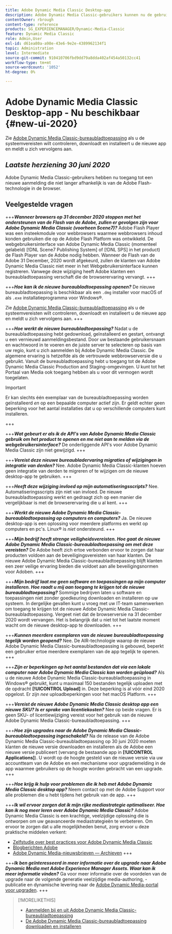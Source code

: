 ```yaml
---
title: Adobe Dynamic Media Classic Desktop-app
description: Adobe Dynamic Media Classic-gebruikers kunnen nu de gebruikersinterface volledig vernieuwen.
contentOwner: rbrough
content-type: reference
products: SG_EXPERIENCEMANAGER/Dynamic-Media-Classic
feature: Dynamic Media Classic
role: Admin,User
exl-id: d61ea80a-a98e-43e6-9e2e-4389962134f1
topic: Administration
level: Intermediate
source-git-commit: 910410706fbd9dd79a8dda402af454a50132cc41
workflow-type: tm+mt
source-wordcount: '1052'
ht-degree: 0%

---
```


# Adobe Dynamic Media Classic Desktop-app - Nu beschikbaar {#new-ui-2020}

Zie [Adobe Dynamic Media Classic-bureaubladtoepassing](/help/using/dynamic-media-classic-desktop-app.md) als u de systeemvereisten wilt controleren, downloadt en installeert u de nieuwe app en meldt u zich vervolgens aan.

## _Laatste herziening 30 juni 2020_

Adobe Dynamic Media Classic-gebruikers hebben nu toegang tot een nieuwe aanmelding die niet langer afhankelijk is van de Adobe Flash-technologie in de browser.

## Veelgestelde vragen

+++**_Wanneer browsers op 31 december 2020 stoppen met het ondersteunen van de Flash van de Adobe, zullen er gevolgen zijn voor Adobe Dynamic Media Classic (voorheen Scene7)?_**
Adobe Flash Player was een insteekmodule voor webbrowsers waarmee webbrowsers inhoud konden gebruiken die op de Adobe Flash Platform was ontwikkeld. De webgebruikersinterface van Adobe Dynamic Media Classic (momenteel gelabeld) [!DNL Scene7 Publishing System] of [!DNL SPS] in het product) de Flash Player van de Adobe nodig hebben. Wanneer de Flash van de Adobe 31 December, 2020 wordt afgekeurd, zullen de klanten van Adobe Dynamic Media Classic niet meer in het Webgebruikersinterface kunnen registreren. Vanwege deze wijziging heeft Adobe klanten een bureaubladtoepassing verschaft die de browserervaring vervangt.
+++

+++**_Hoe kan ik de nieuwe bureaubladtoepassing openen?_**
De nieuwe bureaubladtoepassing is beschikbaar als een `.dmg` installer voor macOS of als `.exe` installatieprogramma voor Windows®.

Zie [Adobe Dynamic Media Classic-bureaubladtoepassing](/help/using/dynamic-media-classic-desktop-app.md) als u de systeemvereisten wilt controleren, downloadt en installeert u de nieuwe app en meldt u zich vervolgens aan.
+++

<!-- NEWSLETTER IS DEAD The download links are also available by way of the [Adobe Dynamic Media Classic newsletter subscription page.](https://www.adobe.com/subscription/dynamic-media-newsletter.html) -->

+++**_Hoe werkt de nieuwe bureaubladtoepassing?_**
Nadat u de bureaubladtoepassing hebt gedownload, geïnstalleerd en gestart, ontvangt u een vernieuwd aanmeldingsbestand. Door uw bestaande gebruikersnaam en wachtwoord in te voeren en de juiste server te selecteren op basis van uw regio, kunt u zich aanmelden bij Adobe Dynamic Media Classic. De algemene ervaring is hetzelfde als de vertrouwde webbrowserversie die u gebruikt. Vanuit de bureaubladtoepassing hebt u toegang tot de Adobe Dynamic Media Classic Production and Staging-omgevingen. U kunt tot het Portaal van Media ook toegang hebben als u voor dit vermogen wordt toegelaten.

>[!IMPORTANT]
>
>Er kan slechts één exemplaar van de bureaubladtoepassing worden geïnstalleerd *en* op een bepaalde computer actief zijn. Er geldt echter geen beperking voor het aantal installaties dat u op verschillende computers kunt installeren.

+++

+++**_Wat gebeurt er als ik de API&#39;s van Adobe Dynamic Media Classic gebruik om het product te openen en me niet aan te melden via de webgebruikersinterface?_**
De onderliggende API&#39;s voor Adobe Dynamic Media Classic zijn niet gewijzigd.
+++

+++**_Vereist deze nieuwe bureaubladervaring migraties of wijzigingen in integratie van derden?_**
Nee. Adobe Dynamic Media Classic-klanten hoeven geen integratie van derden te migreren of te wijzigen om de nieuwe desktop-app te gebruiken.
+++

+++**_Heeft deze wijziging invloed op mijn automatiseringsscripts?_**
Nee. Automatiseringsscripts zijn niet van invloed. De nieuwe bureaubladtoepassing werkt en gedraagt zich op een manier die vergelijkbaar is met de browserervaring die u al kent.
+++

+++**_Werkt de nieuwe Adobe Dynamic Media Classic-bureaubladtoepassing op computers en computers?_**
Ja. De nieuwe desktop-app is een oplossing voor meerdere platforms en werkt op computers en pc&#39;s. Linux® is *niet* ondersteund.
+++

+++**_Mijn bedrijf heeft strenge veiligheidsvereisten. Hoe gaat de nieuwe Adobe Dynamic Media Classic-bureaubladtoepassing om met deze vereisten?_**
De Adobe heeft zich ertoe verbonden ervoor te zorgen dat haar producten voldoen aan de beveiligingsvereisten van haar klanten. De nieuwe Adobe Dynamic Media Classic-bureaubladtoepassing blijft klanten een zeer veilige ervaring bieden die voldoet aan alle beveiligingsnormen voor Adoben.
+++

+++**_Mijn bedrijf laat me geen software en toepassingen op mijn computer installeren. Hoe raadt u mij aan toegang te krijgen tot de nieuwe bureaubladtoepassing?_**
Sommige bedrijven laten u software en toepassingen niet zonder goedkeuring downloaden en installeren op uw systeem. In dergelijke gevallen kunt u vroeg met uw IT-team samenwerken om toegang te krijgen tot de nieuwe Adobe Dynamic Media Classic-bureaubladtoepassing. Vergeet niet dat de browserversie na 31 december 2020 wordt vervangen. Het is belangrijk dat u niet tot het laatste moment wacht om de nieuwe desktop-app te downloaden.
+++

+++**_Kunnen meerdere exemplaren van de nieuwe bureaubladtoepassing tegelijk worden geopend?_**
Nee. De AIR-technologie waarop de nieuwe Adobe Dynamic Media Classic-bureaubladtoepassing is gebouwd, beperkt een gebruiker ertoe meerdere exemplaren van de app tegelijk te openen.
+++

+++**_Zijn er beperkingen op het aantal bestanden dat via een lokale computer naar Adobe Dynamic Media Classic kan worden geüpload?_**
Als u de nieuwe Adobe Dynamic Media Classic-bureaubladtoepassing in Windows® gebruikt, kunt u maximaal 150 bestanden tegelijk uploaden met de opdracht **[!UICONTROL Upload]** in. Deze beperking is al vóór eind 2020 opgelost. Er zijn *nee* uploadbeperkingen voor het macOS Platform.
+++

+++**_Vereist de nieuwe Adobe Dynamic Media Classic desktop app een nieuwe SKU? Is er sprake van licentiekosten?_**
Nee op beide vragen. Er is geen SKU- of licentiewijziging vereist voor het gebruik van de nieuwe Adobe Dynamic Media Classic-bureaubladtoepassing.
+++

+++**_Hoe zijn upgrades naar de Adobe Dynamic Media Classic-bureaubladtoepassing ingeschakeld?_**
Na de release van de Adobe Dynamic Media Classic-bureaubladtoepassing op 30 juni 2020 moeten klanten de nieuwe versie downloaden en installeren als de Adobe een nieuwe versie publiceert (vervang de bestaande app in **[!UICONTROL Applications]**). U wordt op de hoogte gesteld van de nieuwe versie via uw accountteam van de Adobe en een mechanisme voor upgrademelding in de app waarmee gebruikers op de hoogte worden gebracht van een upgrade.
+++

+++**_Hoe krijg ik hulp voor problemen die ik heb met Adobe Dynamic Media Classic desktop app?_**
Neem contact op met de Adobe Support voor alle problemen die u hebt tijdens het gebruik van de app.
+++

+++**_Ik wil ervoor zorgen dat ik mijn rijke mediastrategie optimaliseer. Hoe kan ik nog meer leren over Adobe Dynamic Media Classic?_**
Adobe Dynamic Media Classic is een krachtige, veelzijdige oplossing die is ontworpen om uw geavanceerde mediastrategieën te verbeteren. Om ervoor te zorgen dat u alle mogelijkheden benut, zorg ervoor u deze praktische middelen verkent:

* [Zelfstudie over best practices voor Adobe Dynamic Media Classic](https://experienceleague.adobe.com/en/docs/experience-manager-learn/dynamic-media-classic-tutorial/overview)
* [Blogberichten Adobe](https://blog.adobe.com/)<!-- (https://blog.adobe.com/tag/dynamic-media/) -->
* [Adobe Dynamic Media-nieuwsbrieven — Archieven](https://experienceleague.adobe.com/en/docs/dynamic-media-classic/using/dynamic-media-newsletter)
+++

<!-- HIDDEN AUGUST 2, 2021 BECAUSE THE NEWSLETTER WAS DISCONTINUED Plus, [subscribe to the Dynamic Media newsletter](https://www.adobe.com/subscription/dynamic-media-newsletter.html) to stay current on the latest news, information, training opportunities, powerful features available to you such as [Smart Imaging](https://experienceleague.adobe.com/docs/experience-manager-65/assets/dynamic/imaging-faq.html), and the complementary audit program. -->

+++**_Ik ben geïnteresseerd in meer informatie over de upgrade naar Adobe Dynamic Media met Adobe Experience Manager Assets. Waar kan ik meer informatie vinden?_**
Ga voor meer informatie over de voordelen van de upgrade naar de volgende generatie veelzijdige media-authoring, -publicatie en dynamische levering naar de [Adobe Dynamic Media-portal voor upgraden](/help/using/upgrade.md).
+++

>[!MORELIKETHIS]
>
>* [Aanmelden bij en uit Adobe Dynamic Media Classic-bureaubladtoepassing](/help/using/signing-out.md)
>* [De Adobe Dynamic Media Classic-bureaubladtoepassing downloaden en installeren](/help/using/dynamic-media-classic-desktop-app.md)

<!-- SAVE - OLD LINK TO BEST PRACTICES GUIDE IN PDF https://www.adobe.com/content/dam/www/us/en/marketing/experience-manager-assets/dynamic-media/adobe-dynamic-media-classic-best-practices-guide.pdf -->